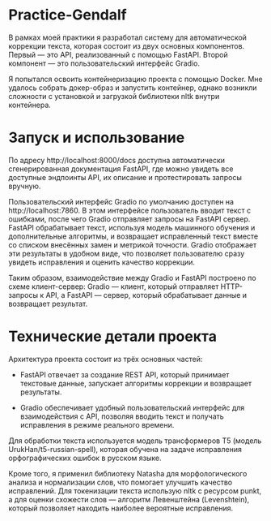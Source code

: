 # Practice-Gendalf

В рамках моей практики я разработал систему для автоматической коррекции текста, которая состоит из двух основных компонентов. Первый — это API, реализованный с помощью FastAPI. Второй компонент — это пользовательский интерфейс Gradio.

Я попытался освоить контейнеризацию проекта с помощью Docker. Мне удалось собрать докер-образ и запустить контейнер, однако возникли сложности с установкой и загрузкой библиотеки nltk внутри контейнера. 

# Запуск и использование
По адресу http://localhost:8000/docs доступна автоматически сгенерированная документация FastAPI, где можно увидеть все доступные эндпоинты API, их описание и протестировать запросы вручную.

Пользовательский интерфейс Gradio по умолчанию доступен на http://localhost:7860. В этом интерфейсе пользователь вводит текст с ошибками, после чего Gradio отправляет запросы на FastAPI сервер. FastAPI обрабатывает текст, используя модель машинного обучения и дополнительные алгоритмы, и возвращает исправленный текст вместе со списком внесённых замен и метрикой точности. Gradio отображает эти результаты в удобном виде, что позволяет пользователю сразу увидеть исправления и оценить качество коррекции.

Таким образом, взаимодействие между Gradio и FastAPI построено по схеме клиент-сервер: Gradio — клиент, который отправляет HTTP-запросы к API, а FastAPI — сервер, который обрабатывает данные и возвращает результат.

# Технические детали проекта
Архитектура проекта состоит из трёх основных частей:

- FastAPI отвечает за создание REST API, который принимает текстовые данные, запускает алгоритмы коррекции и возвращает результаты.

 - Gradio обеспечивает удобный пользовательский интерфейс для взаимодействия с API, позволяя вводить текст и получать исправления в режиме реального времени.

Для обработки текста используется модель трансформеров T5 (модель UrukHan/t5-russian-spell), которая обучена на задаче исправления орфографических ошибок в русском языке.

Кроме того, я применил библиотеку Natasha для морфологического анализа и нормализации слов, что помогает улучшить качество исправлений. Для токенизации текста использую nltk с ресурсом punkt, а для оценки схожести слов — алгоритм Левенштейна (Levenshtein), который позволяет находить наиболее вероятные исправления.
